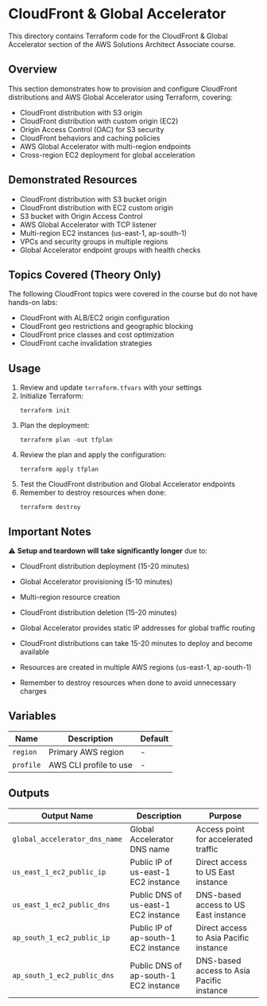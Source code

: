 # CloudFront & Global Accelerator

This directory contains Terraform code for the CloudFront & Global Accelerator section of the AWS Solutions Architect Associate course.

## Overview

This section demonstrates how to provision and configure CloudFront distributions and AWS Global Accelerator using Terraform, covering:

- CloudFront distribution with S3 origin
- CloudFront distribution with custom origin (EC2)
- Origin Access Control (OAC) for S3 security
- CloudFront behaviors and caching policies
- AWS Global Accelerator with multi-region endpoints
- Cross-region EC2 deployment for global acceleration

## Demonstrated Resources

- CloudFront distribution with S3 bucket origin
- CloudFront distribution with EC2 custom origin
- S3 bucket with Origin Access Control
- AWS Global Accelerator with TCP listener
- Multi-region EC2 instances (us-east-1, ap-south-1)
- VPCs and security groups in multiple regions
- Global Accelerator endpoint groups with health checks

## Topics Covered (Theory Only)

The following CloudFront topics were covered in the course but do not have hands-on labs:

- CloudFront with ALB/EC2 origin configuration
- CloudFront geo restrictions and geographic blocking
- CloudFront price classes and cost optimization
- CloudFront cache invalidation strategies

## Usage

1. Review and update `terraform.tfvars` with your settings
2. Initialize Terraform:
   ```
   terraform init
   ```
3. Plan the deployment:
   ```
   terraform plan -out tfplan
   ```
4. Review the plan and apply the configuration:
   ```
   terraform apply tfplan
   ```
5. Test the CloudFront distribution and Global Accelerator endpoints
6. Remember to destroy resources when done:
   ```
   terraform destroy
   ```

## Important Notes

⚠️ **Setup and teardown will take significantly longer** due to:
- CloudFront distribution deployment (15-20 minutes)
- Global Accelerator provisioning (5-10 minutes)
- Multi-region resource creation
- CloudFront distribution deletion (15-20 minutes)

- Global Accelerator provides static IP addresses for global traffic routing
- CloudFront distributions can take 15-20 minutes to deploy and become available
- Resources are created in multiple AWS regions (us-east-1, ap-south-1)
- Remember to destroy resources when done to avoid unnecessary charges

## Variables

| Name                | Description                           | Default |
|---------------------|---------------------------------------|---------|
| `region`            | Primary AWS region                    | -       |
| `profile`           | AWS CLI profile to use                | -       |

## Outputs

| Output Name                   | Description                           | Purpose                                   |
|-------------------------------|---------------------------------------|-------------------------------------------|
| `global_accelerator_dns_name` | Global Accelerator DNS name           | Access point for accelerated traffic      |
| `us_east_1_ec2_public_ip`     | Public IP of us-east-1 EC2 instance   | Direct access to US East instance         |
| `us_east_1_ec2_public_dns`    | Public DNS of us-east-1 EC2 instance  | DNS-based access to US East instance      |
| `ap_south_1_ec2_public_ip`    | Public IP of ap-south-1 EC2 instance  | Direct access to Asia Pacific instance    |
| `ap_south_1_ec2_public_dns`   | Public DNS of ap-south-1 EC2 instance | DNS-based access to Asia Pacific instance |